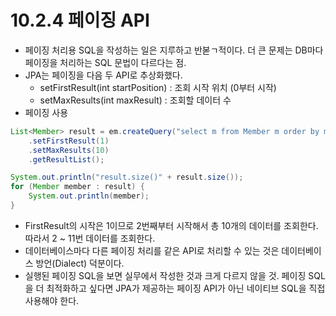 # 10.2.4 페이징 API
- 페이징 처리용 SQL을 작성하는 일은 지루하고 반볻ㄱ적이다. 더 큰 문제는 DB마다 페이징을 처리하는 SQL 문법이 다르다는 점.
- JPA는 페이징을 다음 두 API로 추상화했다.
  - setFirstResult(int startPosition) : 조회 시작 위치 (0부터 시작)
  - setMaxResults(int maxResult) : 조회할 데이터 수
- 페이징 사용
```java
List<Member> result = em.createQuery("select m from Member m order by m.age desc", Member.class)
    .setFirstResult(1)
    .setMaxResults(10)
    .getResultList();

System.out.println("result.size()" + result.size());
for (Member member : result) {
    System.out.println(member);
}
```
- FirstResult의 시작은 1이므로 2번째부터 시작해서 총 10개의 데이터를 조회한다. 따라서 2 ~ 11번 데이터를 조회한다.
- 데이터베이스마다 다른 페이징 처리를 같은 API로 처리할 수 있는 것은 데이터베이스 방언(Dialect) 덕분이다.
- 실행된 페이징 SQL을 보면 실무에서 작성한 것과 크게 다르지 않을 것. 페이징 SQL을 더 최적화하고 싶다면 JPA가 제공하는 페이징 API가 아닌 네이티브 SQL을 직접 사용해야 한다.
